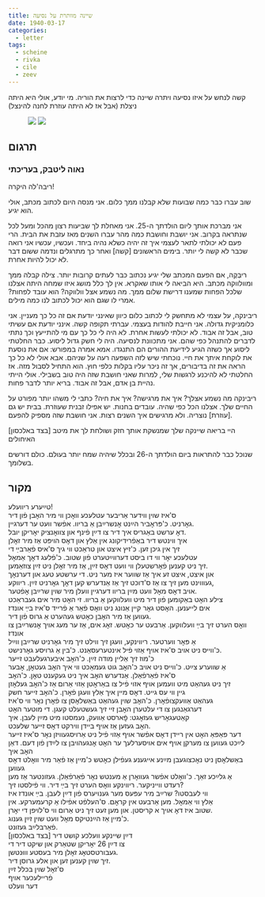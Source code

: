 ```yaml
---
title: שיינה מוותרת על נסיעה
date: 1940-03-17
categories:
  - letter
tags:
  - scheine
  - rivka
  - cile
  - zeev
---
```


קשה לנחש על איזו נסיעה ויתרה שיינה כדי לרצות את הוריה.
מי יודע, אולי היא היתה ניצלת (אבל אז לא היתה עוזרת לחנה להינצל)

<figure class="half">
    <a  href="/pupko-papers/assets/images/1940-03-17-scheine-1.jpg">
    <img src="/pupko-papers/assets/images/1940-03-17-scheine-1.jpg"></a>
    <a  href="/pupko-papers/assets/images/1940-03-17-scheine-2.jpg">
    <img src="/pupko-papers/assets/images/1940-03-17-scheine-2.jpg"></a>
</figure>

## תרגום
### נאוה ליטבק, בעריכתי

ריבה'לה היקרה!

שוב עברו כבר כמה שבועות שלא קבלנו ממך כלום.
אני מנסה היום לכתוב מכתב, אולי הוא יגיע.

אני מברכת אותך ליום הולדתך ה-25. אני מאחלת לך שביעות רצון מהכל ומעל לכל שנתראה
בקרוב.
אני יושבת וחושבת כמה מהר עברו השנים מאז עזבת את הבית.
הרי פעם לא יכולתי לתאר לעצמי איך זה יהיה כשלא נהיה ביחד. ועכשיו, עכשיו אני רואה
שכבר לא קשה לי יותר. בימים הראשונים [קשה] ואחר כך מתרגלים ונדמה ששום דבר לא יכול
להיות אחרת.

ריבְקֶה, אם הפעם המכתב שלי יגיע נכתוב כבר לעתים קרובות יותר.
צילה קבלה ממך ומוולווקה מכתב. היא הביאה לי אותו שאקרא. אין לך כלל מושג איזו שמחה היתה
אצלנו שלכל הפחות שמענו דרישת שלום ממך.
מה נשמע אצל וולווקה? הוא עובד לפחות? אמרי לו שגם הוא יכול לכתוב לנו כמה מילים.

ריבינקה, על עצמי לא מתחשק לי לכתוב כלום כיוון שאינני יודעת אם זה כל כך מעניין. אני כלומניקית
גדולה. אני חייבת להודות בעצמי. עברתי תקופה קשה. אינני יודעת אם עשיתי טוב, אבל זה אבוד.
לא יכולתי לעשות אחרת. לא היה לי כל כך עם מי להתייעץ וכך נתתי לדברים להתנהל כפי שהם.
אני מתכוונת לנסיעה. היה לי חשק גדול ליסוע. כבר החלטתי ליסוע אך כשזה הגיע לידיעת ההורים
הם התנגדו. אמא אמרה במפורש: אם את נוסעת את לוקחת איתך את חיי. נוכחתי שיש לזה השפעה
רעה על שניהם. אבא אולי לא כל כך הראה את זה בדיבורים, אך זה ניכר עליו בקלות כלפי חוץ.
הוא התחיל לסבול מזה. אז החלטתי לא להיכנע לרגשות שלי, למרות שאני חושבת שזה היה
טוב בשבילי. אולי הייתי נהיית בן אדם, אבל זה אבוד. בריא יותר לדבר פחות.

ריבינקה מה נשמע אצלך? איך את מרגישה? איך את חיה? כתבי לי משהו יותר מפורט על
החיים שלך.
אצלנו הכל כפי שהיה. עובדים בחנות. יש אפילו זבנית שעוזרת. בבית יש גם [עוזרת] נוצריה. ולא
מרגישים איך השנים רצות.
אני חושבת שזה מספיק להפעם.

[בצד באלכסון]
היי בריאה
שיינקה שלך
שמנשקת אותך
חזק ושולחת לך
את מיטב האיחולים

שנוכל כבר להתראות
ביום הולדתך ה-26
ובכלל שיהיה
שמח יותר בעולם.
כולם דורשים בשלומך.


## מקור

טײַערע ריוועלע!  
ס'איז שוין ווידער אַריבער עטלעכע וואׇכן ווי מיר האׇבן פֿון דיר  
גאׇרניט. כ'פּראׇביר הײַנט אׇנשרײַבן אַ בריוו. אפֿשר וועט ער דערגיין.  
דאׇ ערשט באַגריס איך דיר צו דײַן פֿינף און צוואׇנציק יאׇריקן יובל.  
איך ווינטש דיר באַפֿרידיקונג אין אַלץ און דאׇס הויפּט אַז מיר זאׇלן  
זיך אין גיכן זען. כ'זיץ איצט און טראַכט ווי גיך ס'איס פֿאַרבײַ די  
עטלעכע יאׇר ווי דו ביסט דערווײַטערט פֿון שטוב. כ'פֿלעג דאׇך אַמאׇל  
זיך ניט קענען פֿאׇרשטעלן ווי וועט דאׇס זײַן, אַז מיר זאׇלן ניט זײַן צוזאַמען.  
און איצט, איצט זע איך אַז שווער איז מער ניט. די ערשטע טעג און דערנאׇך  
געוווינט מען זיך צו אַז ס'דוכט זיך אַז אַנדערש קען דאׇך גאׇרניט זײַן. ריווקע,  
אויב דאׇס מאׇל וועט מײַן בריוו דערגיין וועלן מיר שוין שרײַבן אׇפֿטער.  
צילע האׇט באַקומען פֿון דיר מיט וועלווקען אַ בריוו. זי האׇט מיר אים געבראַכט  
אים לייענען. האׇסט גאׇר קיין אַנונג ניט וואׇס פֿאַר אַ פֿרייד ס'איז בײַ אונדז  
געווען אַז מיר האׇבן כאׇטש געהערט אַ גרוס פֿון דיר.  
וואׇס הערט זיך בײַ וועלווקען. אַרבעט ער כאׇטש. זאׇג אים, אַז ער מעג אויך אׇנשרײַבן צו אונדז  
אַ פּאׇר ווערטער. ריווינקע, וועגן זיך ווילט זיך מיר גאׇרניט שרײַבן ווײַל  
כ'ווייס ניט אויב ס'איז אויף אַזוי פֿיל אינטערעסאַנט. כ'בין אַ גרויסע גאׇרנישט.  
כ'מוז זיך אַליין מודה זײַן. כ'האׇב איבערגעלעבט זייער  
אַ שווערע צײַט. כ'ווייס ניט אויב כ'האׇב גוט געמאַכט ווי איך האׇב געטאׇן, אׇבער  
ס'איז פֿאַרפֿאַלן. אַנדערש האׇב איך ניט געקענט טאׇן. כ'האׇב  
זיך ניט געהאַט מיט וועמען אויף אזוי פֿיל צו באַראׇטן אַזוי אַרום אַז כ'האׇב געלאׇזן  
גיין ווי עס גייט. דאׇס מיין איך אַלץ וועגן פֿאׇרן. כ'האׇב זייער חשק  
געהאַט אַוועקצופֿאׇרן. כ'האׇב שוין געהאַט באַשלאׇסן צו פֿאׇרן נאׇר ווי ס'איז  
דערגאַנגען צו די עלטערן האׇבן זיי זיך געשטעלט קעגן. די מוטער האׇט  
קאַטעגאׇריש געזאׇגט: פׇֿארסט אַוועק, נעמסטו מיט מײַן לעבן. איך  
האׇב געזען אַז אויף ביידן ווירקט דאׇס זייער שלעכט.  
דער פּאַפּאַ האׇט אין ריידן דאׇס אפֿשר אויף אַזוי פֿיל ניט אַרויסגעוויזן נאׇר ס'איז זייער  
לײַכט געווען צו מערקן אויף אים אויסערלעך ער האׇט אׇנגעהויבן צו לײַדן פֿון דעם. דאַן האׇב איך   
באַשלאׇסן ניט נאׇכצוגעבן מײַנע אייגענע געפֿילן כאׇטש כ'מיין אַז פֿאַר מיר וואׇלט דאׇס געווען  
אַ גלײַכע זאַך. כ'וואׇלט אפֿשר געוואׇרן אַ מענטש נאׇר פֿאַרפֿאַלן. געזונטער אַז מען  
רעדט ווייניקער. ריווינקע וואׇס הערט זיך בײַ דיר. ווי פֿילסטו זיך?  
ווי לעבסטו? שרײַב מיר עפּעס מער גענויערס פֿון דײַן לעבן. בײַ אונדז איז   
אַלץ ווי אַמאׇל. מען אַרבעט אין קראׇם. ס'העלפֿט אפֿילו אַ קרעמערקע. אין  
שטוב איז דאׇ אויך א קריסטן. און מען זעט זיך ניט אַרום ווי ס'לויפן די יאׇרן.  
כ'מיין אַז הײַנטיקס מאׇל וועט שוין זײַן גענוג.  
                                                              פֿאַרבלײַב געזונט.  
[בצד באלכסון]                                           דײַן שיינקע וועלכע קושט דיר  
צו דײַן 26 יאׇריקן                                        שטאַרק און שיקט דיר די   
געבורטסטאׇג זאׇלן מיר                                 בעסטע וווּנטשן.  
זיך שוין קענען זען און                                 אלע גרוסן דיר.    
ס'זאׇל שוין בכלל זײַן   
פֿריילעכער אויף   
דער וועלט  

